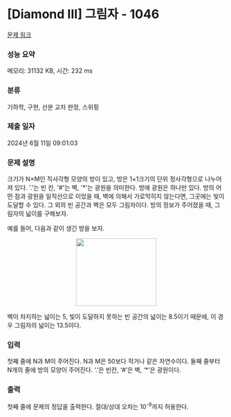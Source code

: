 # [Diamond III] 그림자 - 1046 

[문제 링크](https://www.acmicpc.net/problem/1046) 

### 성능 요약

메모리: 31132 KB, 시간: 232 ms

### 분류

기하학, 구현, 선분 교차 판정, 스위핑

### 제출 일자

2024년 6월 11일 09:01:03

### 문제 설명

<p>크기가 N×M인 직사각형 모양의 방이 있고, 방은 1×1크기의 단위 정사각형으로 나누어져 있다. '.'는 빈 칸, '#'는 벽, '*'는 광원을 의미한다. 방에 광원은 하나만 있다. 방의 어떤 점과 광원을 일직선으로 이었을 때, 벽에 의해서 가로막히지 않는다면, 그곳에는 빛이 도달할 수 있다. 그 외의 빈 공간과 벽은 모두 그림자이다. 방의 정보가 주어졌을 때, 그림자의 넓이를 구해보자.</p>

<p>예를 들어, 다음과 같이 생긴 방을 보자.</p>

<p style="text-align: center"><img alt="" height="156" src="" width="186"></p>

<p>벽이 차지하는 넓이는 5, 빛이 도달하지 못하는 빈 공간의 넓이는 8.5이기 때문에, 이 경우 그림자의 넓이는 13.5이다.</p>

### 입력 

 <p>첫째 줄에 N과 M이 주어진다. N과 M은 50보다 작거나 같은 자연수이다. 둘째 줄부터 N개의 줄에 방의 모양이 주어진다. ‘.’은 빈칸, ‘#’은 벽, ‘*’은 광원이다.</p>

### 출력 

 <p>첫째 줄에 문제의 정답을 출력한다. 절대/상대 오차는 10<sup>-9</sup>까지 허용한다.</p>

